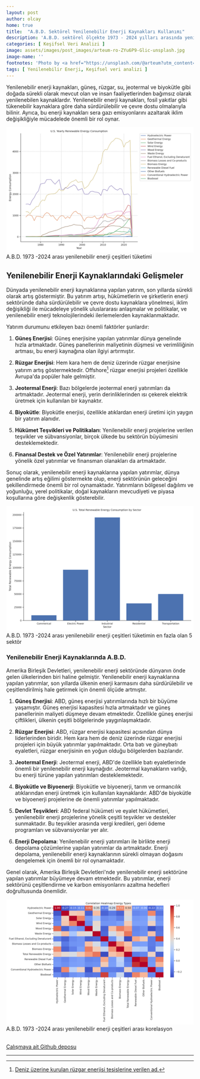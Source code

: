 ```yaml
---
layout: post
author: olcay
home: true
title:  "A.B.D. Sektörel Yenilenebilir Enerji Kaynakları Kullanımı"
description: 'A.B.D. sektörel ölçekte 1973 - 2024 yılları arasında yenilenebilir enerji kaynaklarının kullanımına ait inceleme.'
categories: [ Keşifsel Veri Analizi ]
image: assets/images/post_images/arteum-ro-ZYu6P9-Glic-unsplash.jpg
image-name: ''
footnotes: 'Photo by <a href="https://unsplash.com/@arteum?utm_content=creditCopyText&utm_medium=referral&utm_source=unsplash">Arteum.ro</a> on <a href="https://unsplash.com/photos/photo-of-wind-turbines-on-green-grass-ZYu6P9-Glic?utm_content=creditCopyText&utm_medium=referral&utm_source=unsplash">Unsplash</a>'
tags: [ Yenilenebilir Enerji, Keşifsel veri analizi ]
---
```


Yenilenebilir enerji kaynakları, güneş, rüzgar, su, jeotermal ve biyokütle gibi doğada sürekli olarak mevcut olan ve insan faaliyetlerinden bağımsız olarak yenilenebilen kaynaklardır. Yenilenebilir enerji kaynakları, fosil yakıtlar gibi tükenebilir kaynaklara göre daha sürdürülebilir ve çevre dostu olmalarıyla bilinir. Ayrıca, bu enerji kaynakları sera gazı emisyonlarını azaltarak iklim değişikliğiyle mücadelede önemli bir rol oynar.

<img src="/assets/images/post_images/us_yearly_r_energy_consumption.png" class="img-thumbnail" alt="A.B.D. 1973 -2024 arası yenilenebilir enerji çeşitleri tüketimi">
<figcaption class="footnotes text-center" data-selectable-paragraph="">A.B.D. 1973 -2024 arası yenilenebilir enerji çeşitleri tüketimi</figcaption>

## Yenilenebilir Enerji Kaynaklarındaki Gelişmeler

Dünyada yenilenebilir enerji kaynaklarına yapılan yatırım, son yıllarda sürekli olarak artış göstermiştir. Bu yatırım artışı, hükümetlerin ve şirketlerin enerji sektöründe daha sürdürülebilir ve çevre dostu kaynaklara yönelmesi, iklim değişikliği ile mücadeleye yönelik uluslararası anlaşmalar ve politikalar, ve yenilenebilir enerji teknolojilerindeki ilerlemelerden kaynaklanmaktadır.

Yatırım durumunu etkileyen bazı önemli faktörler şunlardır:

1. **Güneş Enerjisi**: Güneş enerjisine yapılan yatırımlar dünya genelinde hızla artmaktadır. Güneş panellerinin maliyetinin düşmesi ve verimliliğinin artması, bu enerji kaynağına olan ilgiyi artırmıştır.

2. **Rüzgar Enerjisi**: Hem kara hem de deniz üzerinde rüzgar enerjisine yatırım artış göstermektedir. Offshore[^1] rüzgar enerjisi projeleri özellikle Avrupa'da popüler hale gelmiştir.

3. **Jeotermal Enerji**: Bazı bölgelerde jeotermal enerji yatırımları da artmaktadır. Jeotermal enerji, yerin derinliklerinden ısı çekerek elektrik üretmek için kullanılan bir kaynaktır.

4. **Biyokütle**: Biyokütle enerjisi, özellikle atıklardan enerji üretimi için yaygın bir yatırım alanıdır.

5. **Hükümet Teşvikleri ve Politikaları**: Yenilenebilir enerji projelerine verilen teşvikler ve sübvansiyonlar, birçok ülkede bu sektörün büyümesini desteklemektedir.

6. **Finansal Destek ve Özel Yatırımlar**: Yenilenebilir enerji projelerine yönelik özel yatırımlar ve finansman olanakları da artmaktadır.

Sonuç olarak, yenilenebilir enerji kaynaklarına yapılan yatırımlar, dünya genelinde artış eğilimi göstermekte olup, enerji sektörünün geleceğini şekillendirmede önemli bir rol oynamaktadır. Yatırımların bölgesel dağılımı ve yoğunluğu, yerel politikalar, doğal kaynakların mevcudiyeti ve piyasa koşullarına göre değişkenlik gösterebilir.

<img src="/assets/images/post_images/us_total_r_energy_consumption_by_sector.png" class="img-thumbnail" alt="A.B.D. 1973 -2024 arası yenilenebilir enerji çeşitleri tüketimin en fazla olan 5 sektör">
<figcaption class="footnotes text-center" data-selectable-paragraph="">A.B.D. 1973 -2024 arası yenilenebilir enerji çeşitleri tüketimin en fazla olan 5 sektör</figcaption>

### Yenilenebilir Enerji Kaynaklarında A.B.D.

Amerika Birleşik Devletleri, yenilenebilir enerji sektöründe dünyanın önde gelen ülkelerinden biri haline gelmiştir. Yenilenebilir enerji kaynaklarına yapılan yatırımlar, son yıllarda ülkenin enerji karmasını daha sürdürülebilir ve çeşitlendirilmiş hale getirmek için önemli ölçüde artmıştır.

1. **Güneş Enerjisi**: ABD, güneş enerjisi yatırımlarında hızlı bir büyüme yaşamıştır. Güneş enerjisi kapasitesi hızla artmaktadır ve güneş panellerinin maliyeti düşmeye devam etmektedir. Özellikle güneş enerjisi çiftlikleri, ülkenin çeşitli bölgelerinde yaygınlaşmaktadır.

2. **Rüzgar Enerjisi**: ABD, rüzgar enerjisi kapasitesi açısından dünya liderlerinden biridir. Hem kara hem de deniz üzerinde rüzgar enerjisi projeleri için büyük yatırımlar yapılmaktadır. Orta batı ve güneybatı eyaletleri, rüzgar enerjisinin en yoğun olduğu bölgelerden bazılarıdır.

3. **Jeotermal Enerji**: Jeotermal enerji, ABD'de özellikle batı eyaletlerinde önemli bir yenilenebilir enerji kaynağıdır. Jeotermal kaynakların varlığı, bu enerji türüne yapılan yatırımları desteklemektedir.

4. **Biyokütle ve Biyoenerji**: Biyokütle ve biyoenerji, tarım ve ormancılık atıklarından enerji üretmek için kullanılan kaynaklardır. ABD'de biyokütle ve biyoenerji projelerine de önemli yatırımlar yapılmaktadır.

5. **Devlet Teşvikleri**: ABD federal hükümeti ve eyalet hükümetleri, yenilenebilir enerji projelerine yönelik çeşitli teşvikler ve destekler sunmaktadır. Bu teşvikler arasında vergi kredileri, geri ödeme programları ve sübvansiyonlar yer alır.

6. **Enerji Depolama**: Yenilenebilir enerji yatırımları ile birlikte enerji depolama çözümlerine yapılan yatırımlar da artmaktadır. Enerji depolama, yenilenebilir enerji kaynaklarının sürekli olmayan doğasını dengelemek için önemli bir rol oynamaktadır.

Genel olarak, Amerika Birleşik Devletleri'nde yenilenebilir enerji sektörüne yapılan yatırımlar büyümeye devam etmektedir. Bu yatırımlar, enerji sektörünü çeşitlendirme ve karbon emisyonlarını azaltma hedefleri doğrultusunda önemlidir.

<img src="/assets/images/post_images/us_total_r_energy_correlation.png" class="img-thumbnail" alt="A.B.D. 1973 -2024 arası yenilenebilir enerji çeşitleri arası korelasyon">
<figcaption class="footnotes text-center" data-selectable-paragraph="">A.B.D. 1973 -2024 arası yenilenebilir enerji çeşitleri arası korelasyon</figcaption>
<br />

[Çalışmaya ait Github deposu](https://github.com/olcaysoyuhan/examples)

---

[^1]: [Deniz üzerine kurulan rüzgar enerjisi tesislerine verilen ad.](https://tr.euronews.com/green/2021/06/09/avrupa-n-n-offshore-ruzgar-enerjisi-sektoru-yukseliste)